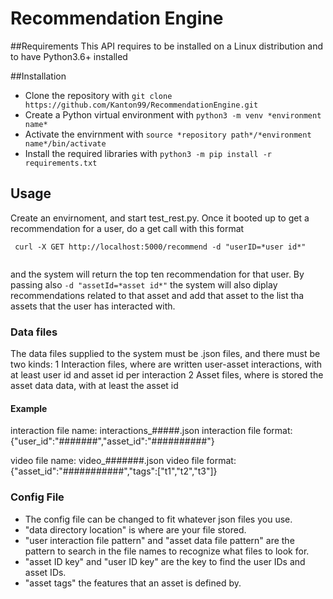 # Recommendation Engine

##Requirements
This API requires to be installed on a Linux distribution and to have Python3.6+ installed

##Installation
- Clone the repository with ```git clone https://github.com/Kanton99/RecommendationEngine.git```
- Create a Python virtual environment with ```python3 -m venv *environment name*```
- Activate the envirnment with ```source *repository path*/*environment name*/bin/activate```
- Install the required libraries with ```python3 -m pip install -r requirements.txt```

## Usage
Create an envirnoment, and start test_rest.py. Once it booted up to get a recommendation for a user, do a get call with this format
```
 curl -X GET http://localhost:5000/recommend -d "userID=*user id*" 
 
```
and the system will return the top ten recommendation for that user.
By passing also ```-d "assetId=*asset id*"``` the system will also diplay recommendations related to that asset and add that asset to the list tha assets that the user has interacted with.

### Data files
The data files supplied to the system must be .json files, and there must be two kinds:
 1 Interaction files, where are written user-asset interactions, with at least user id and asset id per interaction
 2 Asset files, where is stored the asset data data, with at least the asset id
#### Example
interaction file name: interactions_#####.json
interaction file format: {"user_id":"#######","asset_id":"##########"}

video file name: video_#######.json
video file format:{"asset_id":"###########","tags":["t1","t2","t3"]}

### Config File
 - The config file can be changed to fit whatever json files you use.
 - "data directory location" is where are your file stored.
 - "user interaction file pattern" and "asset data file pattern" are the pattern to search in the file names to recognize what files to look for.
 - "asset ID key" and "user ID key" are the key to find the user IDs and asset IDs.
 - "asset tags" the features that an asset is defined by.
 









 
